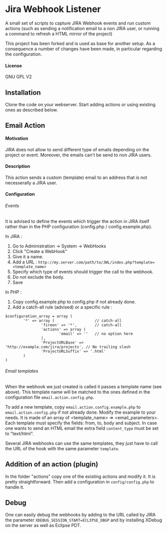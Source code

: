 Jira Webhook Listener
=========================

A small set of scripts to capture JIRA Webhook events and run custom actions (such as sending a notification email to a non JIRA user, or running a command to refresh a HTML mirror of the project)

This project has been forked and is used as base for another setup. As a consequence a number of changes have been made, in particular regarding the configuration. 

#### License

GNU GPL V2

## Installation

Clone the code on your webserver. Start adding actions or using existing ones as described below.

## Email Action

#### Motivation

JIRA does not allow to send different type of emails depending on the project or event. Moreover, the emails can't be send to non JIRA users.

#### Description

This action sends a custom (template) email to an address that is not 
necesserally a JIRA user. 

#### Configuration

###### Events

It is advised to define the events which trigger the action in JIRA itself rather 
than in the PHP configuration (config.php / config.example.php).

In JIRA : 

1. Go to Administration -> System -> WebHooks
2. Click "Create a WebHook"
3. Give it a name. 
4. Add a URL : `http://my.server.com/path/to/JWL/index.php?template=<template_name>`
5. Specify which type of events should trigger the call to the webhook.
6. Do not exclude the body.
7. Save

In PHP : 

1. Copy config.example.php to config.php if not already done. 
2. Add a catch-all rule (advised) or a specific rule : 
```
$configuration_array = array (
		'*' => array ( 					// catch-all
				'fireon' => '*',		// catch-all
				'actions' => array (
						'email' => '' 	// no option here
				),
				'ProjectURLBase' => 'http://example.com/jira/projects', // No trailing slash
				'ProjectURLSuffix' => '.html'
		)
)
```
 
###### Email templates
 
When the webhook we just created is called it passes a template name (see above). This template name will be matched to the ones defined in the configuration file `email.action.config.php`. 

To add a new template, copy `email.action.config.example.php` to `email.action.config.php` 
if not already done. Modify the example to your needs. It is made of an array 
of <template_name> => <email_parameters>. Each template must specify the fields: 
from, to, body and subject. In case one wants to send an HTML email the extra field 
`content_type` must be set to "text/html". 

Several JIRA webhooks can use the same templates, they just have to call the URL of the hook with the same parameter `template`. 

## Addition of an action (plugin)

In the folder "actions" copy one of the existing actions and modify it. It is pretty straightforward. Then add a configuration in `config/config.php` to handle it. 

## Debug

One can easily debug the webhooks by adding to the URL called by JIRA the parameter 
`XDEBUG_SESSION_START=ECLIPSE_DBGP` and by installing XDebug on the server as well as Eclipse PDT. 
